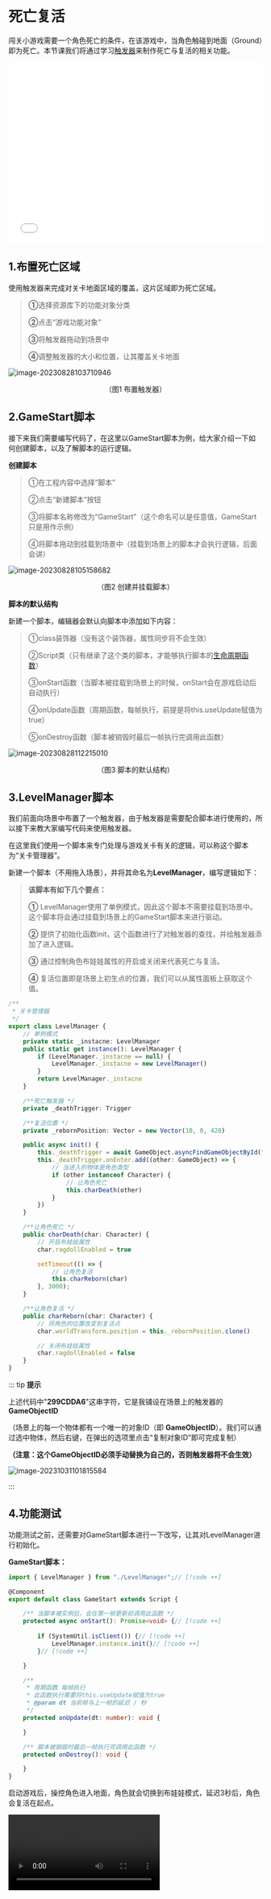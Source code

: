 # 死亡复活

闯关小游戏需要一个角色死亡的条件，在该游戏中，当角色触碰到地面（Ground）即为死亡。本节课我们将通过学习[触发器](https://docs.ark.online/GameplayObjects/Trigger.html)来制作死亡与复活的相关功能。

<iframe sandbox="allow-scripts allow-downloads allow-same-origin allow-popups allow-presentation allow-forms" frameborder="0" draggable="false" allowfullscreen="" allow="encrypted-media;" referrerpolicy="" aha-samesite="" class="iframe-loaded" src="//player.bilibili.com/player.html?aid=235259031&bvid=BV1xe41197eh&cid=1316703745&p=3&autoplay=0" style="border-radius: 7px; width: 100%; height: 360px;"></iframe>

## 1.布置死亡区域

使用触发器来完成对关卡地面区域的覆盖，这片区域即为死亡区域。

> **①**选择资源库下的功能对象分类
>
> **②**点击“游戏功能对象”
>
> **③**将触发器拖动到场景中
>
> **④**调整触发器的大小和位置，让其覆盖关卡地面

![image-20230828103710946](https://arkimg.ark.online/image-20230828103710946.png)

<center>（图1 布置触发器）</center>

## 2.GameStart脚本

接下来我们需要编写代码了，在这里以GameStart脚本为例，给大家介绍一下如何创建脚本，以及了解脚本的运行逻辑。

**创建脚本**

> ①在工程内容中选择“脚本”
>
> ②点击“新建脚本”按钮
>
> ③将脚本名称修改为“GameStart”（这个命名可以是任意值，GameStart只是用作示例）
>
> ④将脚本拖动到挂载到场景中（挂载到场景上的脚本才会执行逻辑，后面会讲）

![image-20230828105158682](https://arkimg.ark.online/image-20230828105158682.png)

<center>（图2 创建并挂载脚本）</center>

**脚本的默认结构**

新建一个脚本，编辑器会默认向脚本中添加如下内容：

> ①class装饰器（没有这个装饰器，属性同步将不会生效）
>
> ②Script类（只有继承了这个类的脚本，才能够执行脚本的[生命周期函数](https://docs.ark.online/Scripting/ScriptLifeCycle.html)）
>
> ③onStart函数（当脚本被挂载到场景上的时候，onStart会在游戏启动后自动执行）
>
> ④onUpdate函数（周期函数，每帧执行，前提是将this.useUpdate赋值为true）
>
> ⑤onDestroy函数（脚本被销毁时最后一帧执行完调用此函数）

![image-20230828112215010](https://arkimg.ark.online/image-20230828112215010.png)

<center>（图3 脚本的默认结构）</center>

## 3.LevelManager脚本

我们前面向场景中布置了一个触发器，由于触发器是需要配合脚本进行使用的，所以接下来教大家编写代码来使用触发器。

在这里我们使用一个脚本来专门处理与游戏关卡有关的逻辑，可以称这个脚本为“关卡管理器”。

新建一个脚本（不用拖入场景），并将其命名为**LevelManager**，编写逻辑如下：

> **该脚本有如下几个要点：**
>
> **①** LevelManager使用了单例模式，因此这个脚本不需要挂载到场景中。这个脚本将会通过挂载到场景上的GameStart脚本来进行驱动。
>
> **②** 提供了初始化函数init，这个函数进行了对触发器的查找，并给触发器添加了进入逻辑。
>
> **③** 通过控制角色布娃娃属性的开启或关闭来代表死亡与复活。
>
> **④** 复活位置即是场景上初生点的位置，我们可以从属性面板上获取这个值。

```ts
/**
 * 关卡管理器
 */
export class LevelManager {
    // 单例模式
    private static _instacne: LevelManager
    public static get instance(): LevelManager {
        if (LevelManager._instacne == null) {
            LevelManager._instacne = new LevelManager()
        }
        return LevelManager._instacne
    }

    /**死亡触发器 */
    private _deathTrigger: Trigger

    /**复活位置 */
    private _rebornPosition: Vector = new Vector(10, 0, 420)

    public async init() {
        this._deathTrigger = await GameObject.asyncFindGameObjectById("299CDDA6") as Trigger
        this._deathTrigger.onEnter.add((other: GameObject) => {
            // 当进入的物体是角色类型
            if (other instanceof Character) {
                // 让角色死亡
                this.charDeath(other)
            }
        })
    }

    /**让角色死亡 */
    public charDeath(char: Character) {
        // 开启布娃娃属性
        char.ragdollEnabled = true

        setTimeout(() => {
            // 让角色复活
            this.charReborn(char)
        }, 3000);
    }

    /**让角色复活 */
    public charReborn(char: Character) {
        // 将角色的位置改变到复活点
        char.worldTransform.position = this._rebornPosition.clone()

        // 关闭布娃娃属性
        char.ragdollEnabled = false
    }
}
```

::: tip **提示**

上述代码中"**299CDDA6**"这串字符，它是我铺设在场景上的触发器的 **GameObjectID**

（场景上的每一个物体都有一个唯一的对象ID（即 **GameObjectID**）。我们可以通过选中物体，然后右键，在弹出的选项里点击“复制对象ID”即可完成复制）

**（注意：这个GameObjectID必须手动替换为自己的，否则触发器将不会生效）**

![image-20231031101815584](https://arkimg.ark.online/image-20231031101815584.webp)

:::

## 4.功能测试

功能测试之前，还需要对GameStart脚本进行一下改写，让其对LevelManager进行初始化。

**GameStart脚本：**

```ts
import { LevelManager } from "./LevelManager";// [!code ++]

@Component
export default class GameStart extends Script {

    /** 当脚本被实例后，会在第一帧更新前调用此函数 */
    protected async onStart(): Promise<void> {// [!code ++]
        
        if (SystemUtil.isClient()) {// [!code ++]
            LevelManager.instance.init()// [!code ++]
        }// [!code ++]

    }

    /**
     * 周期函数 每帧执行
     * 此函数执行需要将this.useUpdate赋值为true
     * @param dt 当前帧与上一帧的延迟 / 秒
     */
    protected onUpdate(dt: number): void {

    }

    /** 脚本被销毁时最后一帧执行完调用此函数 */
    protected onDestroy(): void {

    }
}
```

启动游戏后，操控角色进入地面，角色就会切换到布娃娃模式，延迟3秒后，角色会复活在起点。


<video controls src="https://arkimg.ark.online/20230828-143053.mp4"></video>